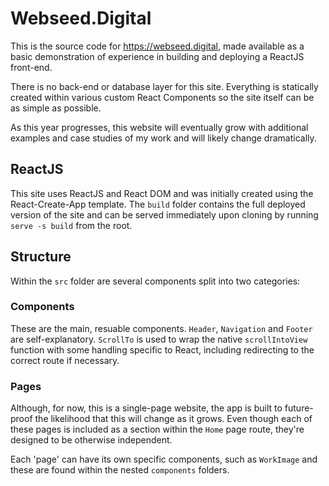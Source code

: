 # Webseed.Digital

This is the source code for https://webseed.digital, made available as a basic demonstration of experience in building and deploying a ReactJS front-end. 

There is no back-end or database layer for this site. Everything is statically created within various custom React Components so the site itself can be as simple as possible.

As this year progresses, this website will eventually grow with additional examples and case studies of my work and will likely change dramatically.

## ReactJS

This site uses ReactJS and React DOM and was initially created using the React-Create-App template.
The `build` folder contains the full deployed version of the site and can be served immediately upon cloning by running `serve -s build` from the root.

## Structure

Within the `src` folder are several components split into two categories:

### Components

These are the main, resuable components. `Header`, `Navigation` and `Footer` are self-explanatory. `ScrollTo` is used to wrap the native `scrollIntoView` function with some handling specific to React, including redirecting to the correct route if necessary. 

### Pages

Although, for now, this is a single-page website, the app is built to future-proof the likelihood that this will change as it grows. Even though each of these pages is included as a section within the `Home` page route, they're designed to be otherwise independent.

Each 'page' can have its own specific components, such as `WorkImage` and these are found within the nested `components` folders.
